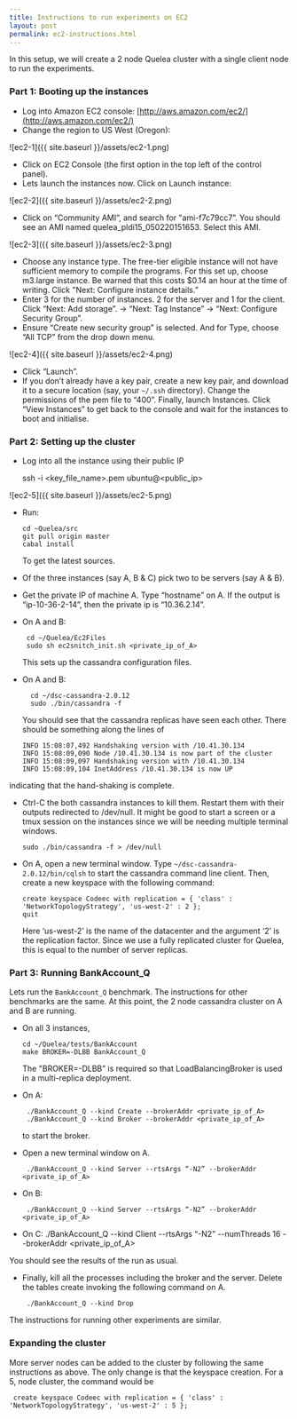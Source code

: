 ```yaml
---
title: Instructions to run experiments on EC2
layout: post
permalink: ec2-instructions.html
---
```


In this setup, we will create a 2 node Quelea cluster with a single client node
to run the experiments. 

### Part 1: Booting up the instances

+ Log into Amazon EC2 console: [http://aws.amazon.com/ec2/](http://aws.amazon.com/ec2/)
+ Change the region to US West (Oregon):

![ec2-1]({{ site.baseurl }}/assets/ec2-1.png)

+ Click on EC2 Console (the first option in the top left of the control panel).
+ Lets launch the instances now. Click on Launch instance:

![ec2-2]({{ site.baseurl }}/assets/ec2-2.png)

+ Click on “Community AMI”, and search for "ami-f7c79cc7”. You should see an AMI named quelea_pldi15_050220151653. Select this AMI.

![ec2-3]({{ site.baseurl }}/assets/ec2-3.png)

+ Choose any instance type. The free-tier eligible instance will not have sufficient memory to compile the programs. For this set up, choose m3.large instance. Be warned that this costs $0.14 an hour at the time of writing. Click "Next: Configure instance details.”
+ Enter 3 for the number of instances. 2 for the server and 1 for the client. Click “Next: Add storage”. -> “Next: Tag Instance” -> “Next: Configure Security Group”.
+ Ensure “Create new security group” is selected. And for Type, choose “All TCP” from the drop down menu. 

![ec2-4]({{ site.baseurl }}/assets/ec2-4.png)

+ Click “Launch”.
+ If you don’t already have a key pair, create a new key pair, and download it to a secure location (say, your `~/.ssh` directory). Change the permissions of the pem file to “400”. Finally, launch Instances. Click “View Instances” to get back to the console and wait for the instances to boot and initialise.

### Part 2: Setting up the cluster

+ Log into all the instance using their public IP

    ssh -i <key_file_name>.pem ubuntu@<public_ip>

![ec2-5]({{ site.baseurl }}/assets/ec2-5.png)

+ Run:

      cd ~Quelea/src
      git pull origin master
      cabal install

  To get the latest sources.
+ Of the three instances (say A, B & C) pick two to be servers (say A & B). 
+ Get the private IP of machine A. Type “hostname” on A. If the output is “ip-10-36-2-14”, then the private ip is “10.36.2.14”.
+ On A and B:

       cd ~/Quelea/Ec2Files
       sudo sh ec2snitch_init.sh <private_ip_of_A>

  This sets up the cassandra configuration files.
+ On A and B:

        cd ~/dsc-cassandra-2.0.12
        sudo ./bin/cassandra -f

  You should see that the cassandra replicas have seen each other. There should be something along the lines of

      INFO 15:08:07,492 Handshaking version with /10.41.30.134
      INFO 15:08:09,090 Node /10.41.30.134 is now part of the cluster
      INFO 15:08:09,097 Handshaking version with /10.41.30.134
      INFO 15:08:09,104 InetAddress /10.41.30.134 is now UP

indicating that the hand-shaking is complete.

+ Ctrl-C the both cassandra instances to kill them. Restart them with their outputs redirected to /dev/null. It might be good to start a screen or a tmux session on the instances since we will be needing multiple terminal windows.

      sudo ./bin/cassandra -f > /dev/null

+ On A, open a new terminal window. Type `~/dsc-cassandra-2.0.12/bin/cqlsh`
to start the cassandra command line client. Then, create a new keyspace with
the following command: 

      create keyspace Codeec with replication = { 'class' : 'NetworkTopologyStrategy', 'us-west-2' : 2 };
      quit
      
  Here ‘us-west-2’ is the name of the datacenter and the argument ‘2’ is the replication factor. Since we use a fully replicated cluster for Quelea, this is equal to the number of server replicas.

### Part 3: Running BankAccount_Q

Lets run the `BankAccount_Q` benchmark. The instructions for other benchmarks
are the same. At this point, the 2 node cassandra cluster on A and B are
running.

+ On all 3 instances, 

      cd ~/Quelea/tests/BankAccount
      make BROKER=-DLBB BankAccount_Q

  The "BROKER=-DLBB” is required so that LoadBalancingBroker is used in a multi-replica deployment.

+ On A:

       ./BankAccount_Q --kind Create --brokerAddr <private_ip_of_A>
       ./BankAccount_Q --kind Broker --brokerAddr <private_ip_of_A>

  to start the broker.

+ Open a new terminal window on A.

       ./BankAccount_Q --kind Server --rtsArgs “-N2” --brokerAddr <private_ip_of_A>

+ On B:

       ./BankAccount_Q --kind Server --rtsArgs “-N2” --brokerAddr <private_ip_of_A>

+ On C:
        ./BankAccount_Q --kind Client --rtsArgs “-N2” --numThreads 16 --brokerAddr <private_ip_of_A>

You should see the results of the run as usual.

+ Finally, kill all the processes including the broker and the server. Delete the tables create invoking the following command on A.

       ./BankAccount_Q --kind Drop

The instructions for running other experiments are similar.

### Expanding the cluster

More server nodes can be added to the cluster by following the same instructions as above. The only change is that the keyspace creation. For a 5, node cluster, the command would be

     create keyspace Codeec with replication = { 'class' : 'NetworkTopologyStrategy', 'us-west-2' : 5 };
